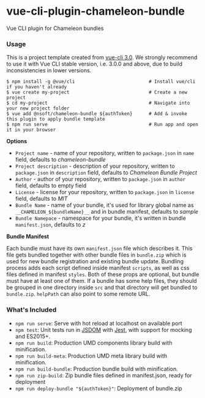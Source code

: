 # vue-cli-plugin-chameleon-bundle
Vue CLI plugin for Chameleon bundles

### Usage

This is a project template created from [vue-cli 3.0](https://github.com/vuejs/vue-cli). We strongly recommend to use it with Vue CLI stable version, i.e. 3.0.0 and above, due to build inconsistencies in lower versions.

``` bask
$ npm install -g @vue/cli                           # Install vue/cli if you haven't already
$ vue create my-project                             # Create a new project
$ cd my-project                                     # Navigate into your new project folder
$ vue add @nsoft/chameleon-bundle ${authToken}      # Add & invoke this plugin to apply bundle template
$ npm run serve                                     # Run app and open it in your browser
```

**Options**

* `Project name` - name of your repository, written to `package.json` in `name` field, defaults to *chameleon-bundle*
* `Project description` - description of your repository, written to `package.json` in `description` field, defaults to *Chameleon Bundle Project*
* `Author` - author of your repository, written to `package.json` in `author` field, defaults to empty field
* `License` - license for your repository, written to `package.json` in `license` field, defaults to *MIT*
* `Bundle Name` - name of your bundle, it's used for library global name as `__CHAMELEON_${bundleName}__` and in bundle manifest, defaults to *sample*
* `Bundle Namepace` - namespace for your bundle, it's written in bundle `manifest.json`, defaults to *z*

**Bundle Manifest**

Each bundle must have its own `manifest.json` file which describes it. This file gets bundled together with other bundle files in `bundle.zip` which is used for new bundle registration and existing bundle update.
Bundling process adds each script defined inside manifest `scripts`, as well as css files defined in manifest `styles`. Both of these props are optional, but bundle must have at least one of them.
If a bundle has some help files, they should be grouped in one directory inside `src` and that directory will get bundled to `bundle.zip`. `helpPath` can also point to some remote URL.

### What's Included

- `npm run serve`: Serve with hot reload at localhost on available port
- `npm test`: Unit tests run in [JSDOM](https://github.com/tmpvar/jsdom) with [Jest](https://facebook.github.io/jest/), with support for mocking and ES2015+.
- `npm run build`: Production UMD components library build with minification.
- `npm run build-meta`: Production UMD meta library build with minification.
- `npm run build-bundle`: Production bundle build with minification.
- `npm run zip-build`: Zip bundle files defined in manifest.json, ready for deployment
- `npm run deploy-bundle "${authToken}"`: Deployment of bundle.zip
